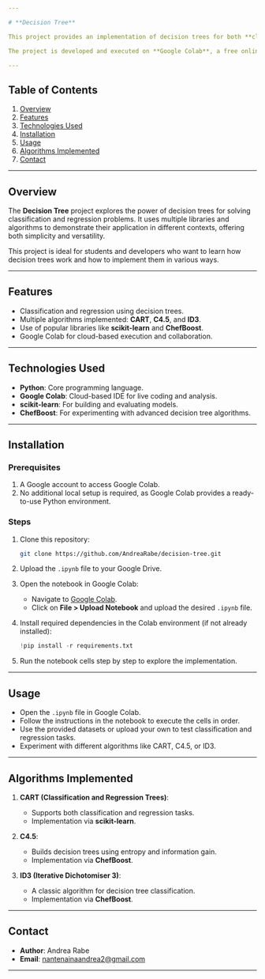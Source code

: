 ```yaml
---

# **Decision Tree**  

This project provides an implementation of decision trees for both **classification** and **regression** tasks. It showcases various approaches using libraries like **scikit-learn** and **ChefBoost**, implementing algorithms such as **CART**, **C4.5**, and **ID3**.  

The project is developed and executed on **Google Colab**, a free online platform that provides a Jupyter Notebook-like environment with GPU support and pre-installed libraries, making it easy to run and share Python code directly in the cloud.  

---
```


## **Table of Contents**

1. [Overview](#overview)  
2. [Features](#features)  
3. [Technologies Used](#technologies-used)  
4. [Installation](#installation)  
5. [Usage](#usage)  
6. [Algorithms Implemented](#algorithms-implemented)   
7. [Contact](#contact)  

---

## **Overview**

The **Decision Tree** project explores the power of decision trees for solving classification and regression problems. It uses multiple libraries and algorithms to demonstrate their application in different contexts, offering both simplicity and versatility.  

This project is ideal for students and developers who want to learn how decision trees work and how to implement them in various ways.  

---

## **Features**

- Classification and regression using decision trees.  
- Multiple algorithms implemented: **CART**, **C4.5**, and **ID3**.  
- Use of popular libraries like **scikit-learn** and **ChefBoost**.  
- Google Colab for cloud-based execution and collaboration.  

---

## **Technologies Used**

- **Python**: Core programming language.  
- **Google Colab**: Cloud-based IDE for live coding and analysis.  
- **scikit-learn**: For building and evaluating models.  
- **ChefBoost**: For experimenting with advanced decision tree algorithms.  

---

## **Installation**

### Prerequisites  

1. A Google account to access Google Colab.  
2. No additional local setup is required, as Google Colab provides a ready-to-use Python environment.  

### Steps  

1. Clone this repository:  
   ```bash
   git clone https://github.com/AndreaRabe/decision-tree.git
   ```  

2. Upload the `.ipynb` file to your Google Drive.  

3. Open the notebook in Google Colab:  
   - Navigate to [Google Colab](https://colab.research.google.com/).  
   - Click on **File > Upload Notebook** and upload the desired `.ipynb` file.  

4. Install required dependencies in the Colab environment (if not already installed):  
   ```python
   !pip install -r requirements.txt
   ```  

5. Run the notebook cells step by step to explore the implementation.  

---

## **Usage**

- Open the `.ipynb` file in Google Colab.  
- Follow the instructions in the notebook to execute the cells in order.  
- Use the provided datasets or upload your own to test classification and regression tasks.  
- Experiment with different algorithms like CART, C4.5, or ID3.  

---

## **Algorithms Implemented**

1. **CART (Classification and Regression Trees)**:  
   - Supports both classification and regression tasks.  
   - Implementation via **scikit-learn**.  

2. **C4.5**:  
   - Builds decision trees using entropy and information gain.  
   - Implementation via **ChefBoost**.  

3. **ID3 (Iterative Dichotomiser 3)**:  
   - A classic algorithm for decision tree classification.  
   - Implementation via **ChefBoost**.  

---

## **Contact**

- **Author**: Andrea Rabe  
- **Email**: [nantenainaandrea2@gmail.com](mailto:nantenainaandrea2@gmail.com)  

---
